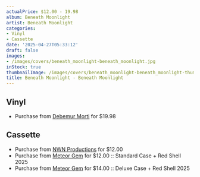 ```yaml
---
actualPrice: $12.00 - 19.98
album: Beneath Moonlight
artist: Beneath Moonlight
categories:
- Vinyl
- Cassette
date: '2025-04-27T05:33:12'
draft: false
images:
- /images/covers/beneath_moonlight-beneath_moonlight.jpg
inStock: true
thumbnailImage: /images/covers/beneath_moonlight-beneath_moonlight-thumb.jpg
title: Beneath Moonlight - Beneath Moonlight
---
```


## Vinyl
* Purchase from [Debemur Morti](https://debemurmorti.aisamerch.com/item/153875) for $19.98
## Cassette
* Purchase from [NWN Productions](http://shop.nwnprod.com/index.php?route=product/product&path=73&product_id=60818&sort=pd.name&order=ASC) for $12.00
* Purchase from [Meteor Gem](https://meteor-gem.com/products/beneath-moonlight-beneath-moonlight-cassette) for $12.00 :: Standard Case + Red Shell 2025
* Purchase from [Meteor Gem](https://meteor-gem.com/products/beneath-moonlight-beneath-moonlight-cassette) for $14.00 :: Deluxe Case + Red Shell 2025
